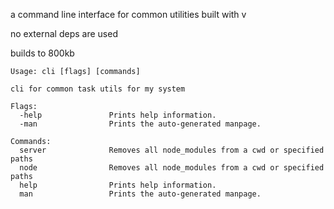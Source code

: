 a command line interface for common utilities built with v

no external deps are used

builds to 800kb

```
Usage: cli [flags] [commands]

cli for common task utils for my system

Flags:
  -help               Prints help information.
  -man                Prints the auto-generated manpage.

Commands:
  server              Removes all node_modules from a cwd or specified paths
  node                Removes all node_modules from a cwd or specified paths
  help                Prints help information.
  man                 Prints the auto-generated manpage.
```
